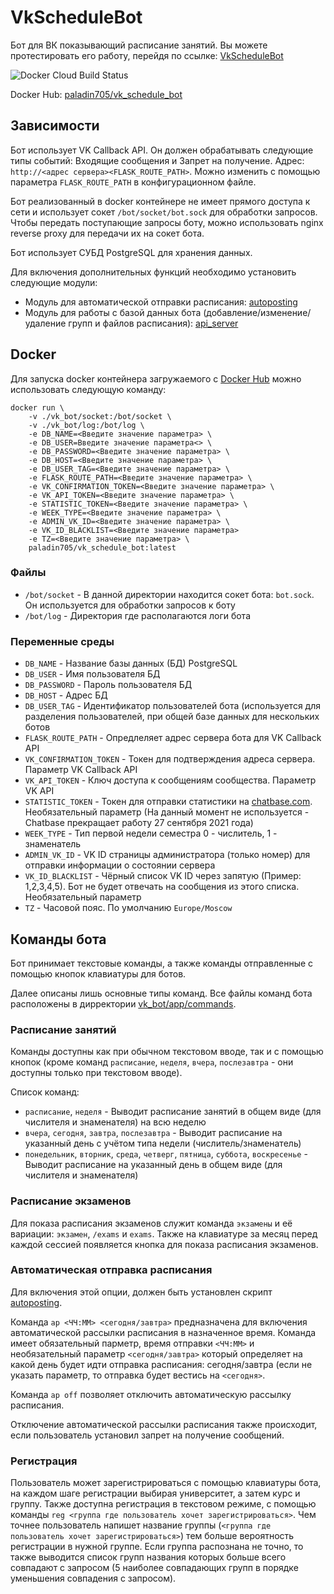 # VkScheduleBot
Бот для ВК показывающий расписание занятий. Вы можете протестировать его работу, перейдя по ссылке: [VkScheduleBot](https://vk.com/club199143657)

![Docker Cloud Build Status](https://img.shields.io/docker/cloud/build/paladin705/vk_schedule_bot)

Docker Hub: [paladin705/vk_schedule_bot](https://hub.docker.com/r/paladin705/vk_schedule_bot)

## Зависимости
Бот использует VK Callback API. Он должен обрабатывать следующие типы событий: Входящие сообщения и Запрет на получение. Адрес: `http://<адрес сервера><FLASK_ROUTE_PATH>`. Можно изменить с помощью параметра `FLASK_ROUTE_PATH` в конфигурационном файле.

Бот реализованный в docker контейнере не имеет прямого доступа к сети и использует сокет `/bot/socket/bot.sock` для обработки запросов. Чтобы передать поступающие запросы боту, можно использовать nginx reverse proxy для передачи их на сокет бота.

Бот использует СУБД PostgreSQL для хранения данных.

Для включения дополнительных функций необходимо установить следующие модули:

* Модуль для автоматической отправки расписания: [autoposting](../autoposting)
* Модуль для работы с базой данных бота (добавление/изменение/удаление групп и файлов расписания): [api_server](../api_server)

## Docker
Для запуска docker контейнера загружаемого с [Docker Hub](https://hub.docker.com/r/paladin705/vk_schedule_bot) можно использовать следующую команду:
```shell
docker run \
    -v ./vk_bot/socket:/bot/socket \
    -v ./vk_bot/log:/bot/log \
    -e DB_NAME=<Введите значение параметра> \
    -e DB_USER=Введите значение параметра<> \
    -e DB_PASSWORD=<Введите значение параметра> \
    -e DB_HOST=<Введите значение параметра> \
    -e DB_USER_TAG=<Введите значение параметра> \
    -e FLASK_ROUTE_PATH=<Введите значение параметра> \
    -e VK_CONFIRMATION_TOKEN=<Введите значение параметра> \
    -e VK_API_TOKEN=<Введите значение параметра> \
    -e STATISTIC_TOKEN=<Введите значение параметра> \
    -e WEEK_TYPE=<Введите значение параметра> \
    -e ADMIN_VK_ID=<Введите значение параметра> \
    -e VK_ID_BLACKLIST=<Введите значение параметра>
    -e TZ=<Введите значение параметра> \
    paladin705/vk_schedule_bot:latest
```

### Файлы
* `/bot/socket` - В данной директории находится сокет бота: `bot.sock`. Он используется для обработки запросов к боту
* `/bot/log` - Директория где располагаются логи бота

### Переменные среды

* `DB_NAME` - Название базы данных (БД) PostgreSQL
* `DB_USER` - Имя пользователя БД
* `DB_PASSWORD` - Пароль пользователя БД
* `DB_HOST` - Адрес БД
* `DB_USER_TAG` - Идентификатор пользователей бота (используется для разделения пользователей, при общей базе данных для нескольких ботов
* `FLASK_ROUTE_PATH` - Опредлеляет адрес сервера бота для VK Callback API
* `VK_CONFIRMATION_TOKEN` - Токен для подтверждения адреса сервера. Параметр VK Callback API 
* `VK_API_TOKEN` - Ключ доступа к сообщениям сообщества. Параметр VK API
* `STATISTIC_TOKEN` - Токен для отправки статистики на [chatbase.com](https://chatbase.com/). Необязательный параметр (На данный момент не используется - Chatbase прекращает работу 27 сентября 2021 года)
* `WEEK_TYPE` - Тип первой недели семестра 0 - числитель, 1 - знаменатель
* `ADMIN_VK_ID` - VK ID страницы администратора (только номер) для отправки информации о состоянии сервера
* `VK_ID_BLACKLIST` - Чёрный список VK ID через запятую (Пример: 1,2,3,4,5). Бот не будет отвечать на сообщения из этого списка. Необязательный параметр
* `TZ` - Часовой пояс. По умолчанию `Europe/Moscow`

## Команды бота
Бот принимает текстовые команды, а также команды отправленные с помощью кнопок клавиатуры для ботов.

Далее описаны лишь основные типы команд. Все файлы команд бота расположены в дирректории [vk_bot/app/commands](app/commands).

### Расписание занятий

Команды доступны как при обычном текстовом вводе, так и с помощью кнопок (кроме команд `расписание`, `неделя`, `вчера`, `послезавтра` - они доступны только при текстовом вводе).

Список команд:
* `расписание`, `неделя` - Выводит расписание занятий в общем виде (для числителя и знаменателя) на всю неделю
* `вчера`, `сегодня`, `завтра`, `послезавтра` - Выводит расписание на указанный день с учётом типа недели (числитель/знаменатель)
* `понедельник`, `вторник`, `среда`, `четверг`, `пятница`, `суббота`, `воскресенье` - Выводит расписание на указанный день в общем виде (для числителя и знаменателя)

### Расписание экзаменов

Для показа расписания экзаменов служит команда `экзамены` и её вариации: `экзамен`, `/exams` и `exams`. Также на клавиатуре за месяц перед каждой сессией появляется кнопка для показа расписания экзаменов.

### Автоматическая отправка расписания

Для включения этой опции, должен быть установлен скрипт [autoposting](../autoposting).

Команда `ap <ЧЧ:ММ> <сегодня/завтра>` предназначена для включения автоматической рассылки расписания в назначенное время. Команда имеет обязательный парметр, время отправки `<ЧЧ:ММ>` и необязательный параметр `<сегодня/завтра>` который определяет на какой день будет идти отправка расписания: сегодня/завтра (если не указать параметр, то отправка будет вестись на `<сегодня>`.

Команда `ap off` позволяет отключить автоматическую рассылку расписания.

Отключение автоматической рассылки расписания также происходит, если пользователь установил запрет на получение сообщений.

### Регистрация

Пользователь может зарегистрироваться с помощью клавиатуры бота, на каждом шаге регистрации выбирая университет, а затем курс и группу. Также доступна регистрация в текстовом режиме, с помощью команды `reg <группа где пользователь хочет зарегистрироваться>`. Чем точнее пользователь напишет название группы (`<группа где пользователь хочет зарегистрироваться>`) тем больше вероятность регистрации в нужной группе. Если группа распознана не точно, то также выводится список групп названия которых больше всего совпадают с запросом (5 наиболее совпадающих групп в порядке уменьшения совпадения с запросом).



